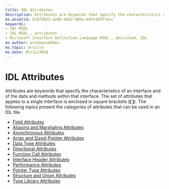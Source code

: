 ```yaml
---
title: IDL Attributes
description: Attributes are keywords that specify the characteristics of an interface and of the data and methods within that interface.
ms.assetid: 6cbf4023-a24b-4682-885e-bdfe165f7ecc
keywords:
- IDL MIDL
- IDL MIDL , attributes
- Microsoft Interface Definition Language MIDL , described, IDL
ms.author: windowssdkdev
ms.topic: article
ms.date: 05/31/2018
---
```


# IDL Attributes

Attributes are keywords that specify the characteristics of an interface and of the data and methods within that interface. The set of attributes that applies to a single interface is enclosed in square brackets (**\[ \]**). The following topics present the categories of attributes that can be used in an IDL file.

-   [Field Attributes](https://msdn.microsoft.com/library/windows/desktop/aa373864)
-   [Aliasing and Marshaling Attributes](aliasing-and-marshaling-attributes.md)
-   [Asynchronous Attributes](asynchronous-attributes.md)
-   [Array and Sized-Pointer Attributes](array-and-sized-pointer-attributes.md)
-   [Data Type Attributes](data-type-attributes.md)
-   [Directional Attributes](directional-attributes.md)
-   [Function Call Attributes](function-call-attributes.md)
-   [Interface Header Attributes](interface-header-attributes.md)
-   [Performance Attributes](performance-attributes.md)
-   [Pointer Type Attributes](pointer-type-attributes.md)
-   [Structure and Union Attributes](structure-and-union-attributes.md)
-   [Type Library Attributes](type-library-attributes.md)

 

 





